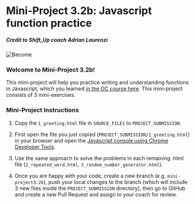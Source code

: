 # Mini-Project 3.2b: Javascript function practice

##### Credit to Shift_Up coach Adrian Laurenzi
![Become](https://avatars2.githubusercontent.com/u/38302861?s=200&v=4)

### Welcome to Mini-Project 3.2b!

This mini-project will help you practice writing and understanding functions in Javascript, which you learned [in the OC course here](https://openclassrooms.com/en/courses/5664271-learn-programming-with-javascript/6056621-understand-parameters-and-return-values#r-6853721). This mini-project consists of 3 mini-exercises.

### Mini-Project Instructions

1. Copy the `1_greeting.html` file in `SOURCE_FILES` to `PROJECT_SUBMISSION`.

1. First open the file you just copied (`PROJECT_SUBMISSION/1_greeting.html`) in your browser and open the [Javascript console using Chrome Developer Tools](https://developers.google.com/web/tools/chrome-devtools/console).  

1. Use the same approach to solve the problems in each remaining .html  file (`2_repeated_word.html`, `3_random_number_generator.html`).

1. Once you are happy with your code, create a new branch (e.g. `mini-project3.2b`), push your local changes to the branch (which will include 3 new files inside the `PROJECT_SUBMISSION` directory), then go to GitHub and create a new Pull Request and assign to your coach for review.

